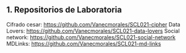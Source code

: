 ## 1. Repositorios de Laboratoria

Cifrado cesar: https://github.com/Vanecmorales/SCL021-cipher
Data Lovers: https://github.com/Vanecmorales/SCL021-data-lovers
Social network: https://github.com/Vanecmorales/SCL021-social-network
MDLinks: https://github.com/Vanecmorales/SCL021-md-links
